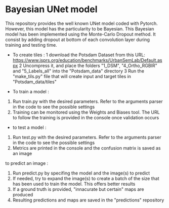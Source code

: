# Bayesian UNet model 

This repository provides the well known UNet model coded with Pytorch.
However, this model has the particularity to be Bayesian. This Bayesian model has been implemented using the Monte-Carlo Dropout method. 
It consist by adding dropout at bottom of each convolution layer during training and testing time.



- To create tiles : 
1	download the Potsdam Dataset from this URL:
	https://www.isprs.org/education/benchmarks/UrbanSemLab/Default.aspx
2	Uncompress it, and place the folders "1_DSM", "4_Ortho_RGBIR" and "5_Labels_all" 
	into the "Potsdam_data" directory
3	Run the "make_tils.py" file that will create input and target tiles in "Potsdam_data/tiles"

- To train a model :
1.	Run train.py with the desired parameters. 
	Refer to the arguments parser in the code to see the possible settings
2.	Training can be monitored using the Weights and Biases tool.
	The URL to follow the training is provided in the console once validation occurs

- to test a model :
1.	Run test.py with the desired parameters. 
	Refer to the arguments parser in the code to see the possible settings
2.	Metrics are printed in the console and the confusion matrix is saved as an image

to predict an image :
1.	Run predict.py by specifing the model and the image(s) to predict
2.	If needed, try to expand the image(s) to create a batch of the size that has been used to train the model.
	This offers better results
3.	If a ground truth is provided, "innacurate but certain" maps are produced
4.	Resulting predictions and maps are saved in the "predictions" repository
